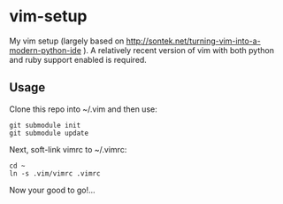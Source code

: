 vim-setup
=========

My vim setup (largely based on http://sontek.net/turning-vim-into-a-modern-python-ide ).  A relatively recent version of vim with both python and ruby support enabled is required.


Usage
-----

Clone this repo into ~/.vim and then use:

    git submodule init
    git submodule update

Next, soft-link vimrc to ~/.vimrc:

    cd ~
    ln -s .vim/vimrc .vimrc

Now your good to go!...

